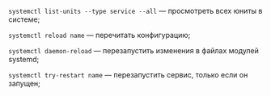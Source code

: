 ```systemctl list-units --type service --all``` — просмотреть всех юниты в системе;

```systemctl reload name``` — перечитать конфигурацию;

```systemctl daemon-reload``` — перезапустить изменения в файлах модулей systemd;

```systemctl try-restart name``` — перезапустить сервис, только если он запущен;
